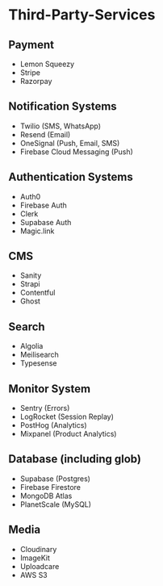 # Third-Party-Services

## Payment  
- Lemon Squeezy  
- Stripe  
- Razorpay  

## Notification Systems  
- Twilio (SMS, WhatsApp)  
- Resend (Email)  
- OneSignal (Push, Email, SMS)  
- Firebase Cloud Messaging (Push)  

## Authentication Systems  
- Auth0  
- Firebase Auth  
- Clerk  
- Supabase Auth  
- Magic.link  

## CMS  
- Sanity  
- Strapi  
- Contentful  
- Ghost  

## Search  
- Algolia  
- Meilisearch  
- Typesense  

## Monitor System  
- Sentry (Errors)  
- LogRocket (Session Replay)  
- PostHog (Analytics)  
- Mixpanel (Product Analytics)  

## Database (including glob)  
- Supabase (Postgres)  
- Firebase Firestore  
- MongoDB Atlas  
- PlanetScale (MySQL)  

## Media  
- Cloudinary  
- ImageKit  
- Uploadcare  
- AWS S3  
